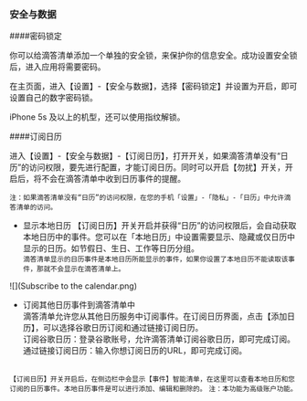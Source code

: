 ### 安全与数据

####密码锁定

你可以给滴答清单添加一个单独的安全锁，来保护你的信息安全。成功设置安全锁后，进入应用将需要密码。

在主页面，进入【设置】-【安全与数据】，选择【密码锁定】并设置为开启，即可设置自己的数字密码锁。

iPhone 5s 及以上的机型，还可以使用指纹解锁。

####订阅日历

进入【设置】-【安全与数据】-【订阅日历】，打开开关，如果滴答清单没有“日历”的访问权限，要先进行配置，才能订阅日历。同时可以开启【勿扰】开关，开启后，将不会在滴答清单中收到日历事件的提醒。

`注：如果滴答清单没有“日历”的访问权限，在您的手机「设置」-「隐私」-「日历」中允许滴答清单的访问。`

* 显示本地日历
【订阅日历】开关开启并获得“日历”的访问权限后，会自动获取本地日历中的事件。您可以在「本地日历」中设置需要显示、隐藏或仅日历中显示的日历。如节假日、生日、工作等日历分组。
<br >`滴答清单显示的日历事件是本地日历所能显示的事件，如果你设置了本地日历不能读取该事件，那就不会显示在滴答清单上。`

![](Subscribe to the calendar.png)

* 订阅其他日历事件到滴答清单中
<br>滴答清单允许您从其他日历服务中订阅事件。在订阅日历界面，点击【添加日历】，可以选择谷歌日历订阅和通过链接订阅日历。
<br>订阅谷歌日历：登录谷歌账号，允许滴答清单订阅谷歌日历，即可完成订阅。
<br>通过链接订阅日历：输入你想订阅日历的URL，即可完成订阅。

<br>`【订阅日历】开关开启后，在侧边栏中会显示【事件】智能清单，在这里可以查看本地日历和您订阅的日历事件。本地日历事件是可以进行添加、编辑和删除的。`
`注：本功能为高级账户功能。`








